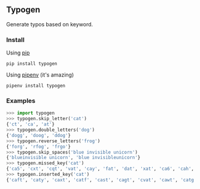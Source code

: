 ## Typogen

Generate typos based on keyword.

### Install

Using [pip](https://pip.pypa.io/en/stable/)

```
pip install typogen
```

Using [pipenv](https://docs.pipenv.org/) (it's amazing)

```
pipenv install typogen
```

### Examples

```python
>>> import typogen
>>> typogen.skip_letter('cat')
{'ct', 'ca', 'at'}
>>> typogen.double_letters('dog')
{'dogg', 'doog', 'ddog'}
>>> typogen.reverse_letters('frog')
{'forg', 'rfog', 'frgo'}
>>> typogen.skip_spaces('blue invisible unicorn')
{'blueinvisible unicorn', 'blue invisibleunicorn'}
>>> typogen.missed_key('cat')
{'ca5', 'cxt', 'cqt', 'vat', 'cay', 'fat', 'dat', 'xat', 'ca6', 'cah', 'cag', 'caf', 'cwt', 'cst', 'car', 'czt'}
>>> typogen.inserted_key('cat')
{'caft', 'caty', 'caxt', 'catf', 'cast', 'cagt', 'cvat', 'cawt', 'catg', 'cwat', 'ca5t', 'cxat', 'catr', 'cayt', 'cat5', 'cath', 'xcat', 'cat6', 'vcat', 'ca6t', 'cart', 'cfat', 'cazt', 'caqt', 'dcat', 'fcat', 'csat', 'cdat', 'czat', 'cqat', 'caht'}
```
